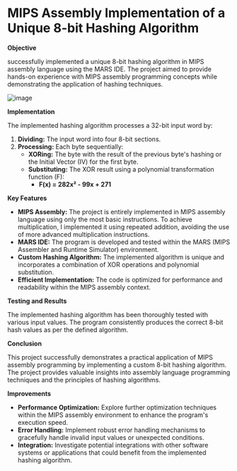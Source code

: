# MIPS Assembly Implementation of a Unique 8-bit Hashing Algorithm

**Objective**

successfully implemented a unique 8-bit hashing algorithm in MIPS assembly language using the MARS IDE. The project aimed to provide hands-on experience with MIPS assembly programming concepts while demonstrating the application of hashing techniques.

![image](https://github.com/user-attachments/assets/14e0fe84-130f-45c4-a6d1-f1dd39771080)


**Implementation**

The implemented hashing algorithm processes a 32-bit input word by:

1. **Dividing:** The input word into four 8-bit sections.
2. **Processing:** Each byte sequentially:
    * **XORing:** The byte with the result of the previous byte's hashing or the Initial Vector (IV) for the first byte.
     * **Substituting:** The XOR result using a polynomial transformation function (F): 
        * **F(x) = 282x² - 99x + 271**

**Key Features**

* **MIPS Assembly:** The project is entirely implemented in MIPS assembly language using only the most basic instructions. To achieve multiplication, I implemented it using repeated addition, avoiding the use of more advanced multiplication instructions.
* **MARS IDE:** The program is developed and tested within the MARS (MIPS Assembler and Runtime Simulator) environment.
* **Custom Hashing Algorithm:** The implemented algorithm is unique and incorporates a combination of XOR operations and polynomial substitution.
* **Efficient Implementation:** The code is optimized for performance and readability within the MIPS assembly context.

**Testing and Results**

The implemented hashing algorithm has been thoroughly tested with various input values. The program consistently produces the correct 8-bit hash values as per the defined algorithm. 

**Conclusion**

This project successfully demonstrates a practical application of MIPS assembly programming by implementing a custom 8-bit hashing algorithm. The project provides valuable insights into assembly language programming techniques and the principles of hashing algorithms.

**Improvements**

* **Performance Optimization:** Explore further optimization techniques within the MIPS assembly environment to enhance the program's execution speed.
* **Error Handling:** Implement robust error handling mechanisms to gracefully handle invalid input values or unexpected conditions.
* **Integration:** Investigate potential integrations with other software systems or applications that could benefit from the implemented hashing algorithm.
